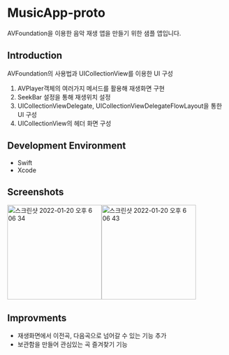 # MusicApp-proto
AVFoundation을 이용한 음악 재생 앱을 만들기 위한 샘플 앱입니다.

## Introduction
AVFoundation의 사용법과 UICollectionView를 이용한 UI 구성
1. AVPlayer객체의 여러가지 메서드를 활용해 재생화면 구현
2. SeekBar 설정을 통해 재생위치 설정
3. UICollectionViewDelegate, UICollectionViewDelegateFlowLayout을 통한 UI 구성
4. UICollectionView의 헤더 화면 구성

## Development Environment
* Swift
* Xcode

## Screenshots
<img width="216" alt="스크린샷 2022-01-20 오후 6 06 34" src="https://user-images.githubusercontent.com/51810980/150310172-39978bb4-ca0f-4bbc-a271-722efc2f0370.png"><img width="216" alt="스크린샷 2022-01-20 오후 6 06 43" src="https://user-images.githubusercontent.com/51810980/150310212-d8b6a7fc-4943-4aef-8ae0-bd8d5e470e1d.png">


## Improvments
* 재생화면에서 이전곡, 다음곡으로 넘어갈 수 있는 기능 추가
* 보관함을 만들어 관심있는 곡 즐겨찾기 기능 
